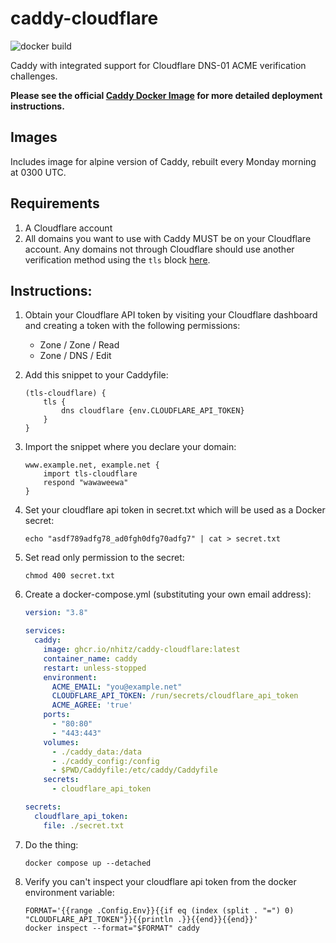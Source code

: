 # caddy-cloudflare

![docker build](https://github.com/nhitz/caddy-cloudflare/actions/workflows/auto-build-on-base-image-change.yml/badge.svg)


Caddy with integrated support for Cloudflare DNS-01 ACME verification challenges.

**Please see the official [Caddy Docker Image](https://hub.docker.com/_/caddy) for more detailed deployment instructions.**

## Images

Includes image for alpine version of Caddy, rebuilt every Monday morning at 0300 UTC.

## Requirements
1. A Cloudflare account
2. All domains you want to use with Caddy MUST be on your Cloudflare account. Any domains not through Cloudflare should use another verification method using the `tls` block [here](https://caddyserver.com/docs/caddyfile/directives/tls).

## Instructions:

1. Obtain your Cloudflare API token by visiting your Cloudflare dashboard and creating a token with the following permissions:
	- Zone / Zone / Read
	- Zone / DNS / Edit

2. Add this snippet to your Caddyfile:
	```Caddyfile
	(tls-cloudflare) {
		tls {
			dns cloudflare {env.CLOUDFLARE_API_TOKEN}
		}
	}
	```
 
 3. Import the snippet where you declare your domain:
 	```Caddyfile
  	www.example.net, example.net {
		import tls-cloudflare
		respond "wawaweewa"
	}
	```

4. Set your cloudflare api token in secret.txt which will be used as a Docker secret:
	```
 	echo "asdf789adfg78_ad0fgh0dfg70adfg7" | cat > secret.txt
 	```
 
5. Set read only permission to the secret:
	```
	chmod 400 secret.txt
 	```
 
7. Create a docker-compose.yml (substituting your own email address):
   
	```yaml
	version: "3.8"
	
	services:
	  caddy:
	    image: ghcr.io/nhitz/caddy-cloudflare:latest
 	    container_name: caddy
	    restart: unless-stopped
	    environment:
	      ACME_EMAIL: "you@example.net"
	      CLOUDFLARE_API_TOKEN: /run/secrets/cloudflare_api_token
	      ACME_AGREE: 'true'
	    ports:
	      - "80:80"
	      - "443:443"
	    volumes:
	      - ./caddy_data:/data
	      - ./caddy_config:/config
	      - $PWD/Caddyfile:/etc/caddy/Caddyfile
	    secrets:
	      - cloudflare_api_token
	
	secrets:
	  cloudflare_api_token:
	    file: ./secret.txt
	```
 
8. Do the thing:
	```
	docker compose up --detached
	```

10. Verify you can't inspect your cloudflare api token from the docker environment variable:
	```
	FORMAT='{{range .Config.Env}}{{if eq (index (split . "=") 0) "CLOUDFLARE_API_TOKEN"}}{{println .}}{{end}}{{end}}'
	docker inspect --format="$FORMAT" caddy
	```

